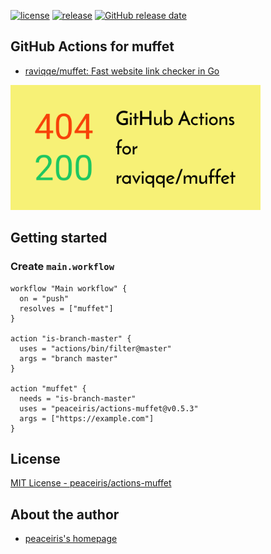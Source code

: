 [![license](https://img.shields.io/github/license/peaceiris/actions-muffet.svg)](https://github.com/peaceiris/actions-muffet/blob/master/LICENSE)
[![release](https://img.shields.io/github/release/peaceiris/actions-muffet.svg)](https://github.com/peaceiris/actions-muffet/releases/latest)
[![GitHub release date](https://img.shields.io/github/release-date/peaceiris/actions-muffet.svg)](https://github.com/peaceiris/actions-muffet/releases)



## GitHub Actions for muffet

- [raviqqe/muffet: Fast website link checker in Go](https://github.com/raviqqe/muffet)

<img width="400" alt="GitHub Actions for muffet" src="./images/ogp.svg">



## Getting started

### Create `main.workflow`

```hcl
workflow "Main workflow" {
  on = "push"
  resolves = ["muffet"]
}

action "is-branch-master" {
  uses = "actions/bin/filter@master"
  args = "branch master"
}

action "muffet" {
  needs = "is-branch-master"
  uses = "peaceiris/actions-muffet@v0.5.3"
  args = ["https://example.com"]
}
```



## License

[MIT License - peaceiris/actions-muffet]

[MIT License - peaceiris/actions-muffet]: https://github.com/peaceiris/actions-muffet/blob/master/LICENSE



## About the author

- [peaceiris's homepage](https://peaceiris.com/)

